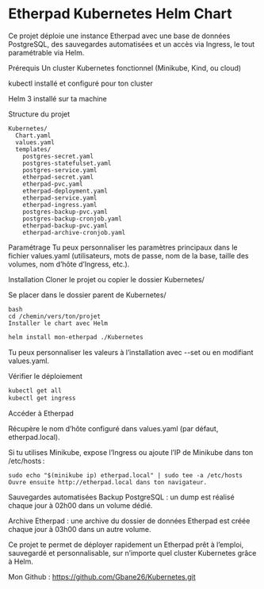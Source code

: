 # Etherpad Kubernetes Helm Chart
Ce projet déploie une instance Etherpad avec une base de données PostgreSQL, des sauvegardes automatisées et un accès via Ingress, le tout paramétrable via Helm.

Prérequis
Un cluster Kubernetes fonctionnel (Minikube, Kind, ou cloud)

kubectl installé et configuré pour ton cluster

Helm 3 installé sur ta machine

Structure du projet
```text
Kubernetes/
  Chart.yaml
  values.yaml
  templates/
    postgres-secret.yaml
    postgres-statefulset.yaml
    postgres-service.yaml
    etherpad-secret.yaml
    etherpad-pvc.yaml
    etherpad-deployment.yaml
    etherpad-service.yaml
    etherpad-ingress.yaml
    postgres-backup-pvc.yaml
    postgres-backup-cronjob.yaml
    etherpad-backup-pvc.yaml
    etherpad-archive-cronjob.yaml
```

Paramétrage
Tu peux personnaliser les paramètres principaux dans le fichier values.yaml (utilisateurs, mots de passe, nom de la base, taille des volumes, nom d’hôte d’Ingress, etc.).

Installation
Cloner le projet ou copier le dossier Kubernetes/

Se placer dans le dossier parent de Kubernetes/
```
bash
cd /chemin/vers/ton/projet
Installer le chart avec Helm
```
```bash
helm install mon-etherpad ./Kubernetes
```
Tu peux personnaliser les valeurs à l’installation avec --set ou en modifiant values.yaml.

Vérifier le déploiement

```bash
kubectl get all
kubectl get ingress
```
Accéder à Etherpad

Récupère le nom d’hôte configuré dans values.yaml (par défaut, etherpad.local).

Si tu utilises Minikube, expose l’Ingress ou ajoute l’IP de Minikube dans ton /etc/hosts :

```
sudo echo "$(minikube ip) etherpad.local" | sudo tee -a /etc/hosts
Ouvre ensuite http://etherpad.local dans ton navigateur.
```
Sauvegardes automatisées
Backup PostgreSQL : un dump est réalisé chaque jour à 02h00 dans un volume dédié.

Archive Etherpad : une archive du dossier de données Etherpad est créée chaque jour à 03h00 dans un autre volume.


Ce projet te permet de déployer rapidement un Etherpad prêt à l’emploi, sauvegardé et personnalisable, sur n’importe quel cluster Kubernetes grâce à Helm.

Mon Github : https://github.com/Gbane26/Kubernetes.git